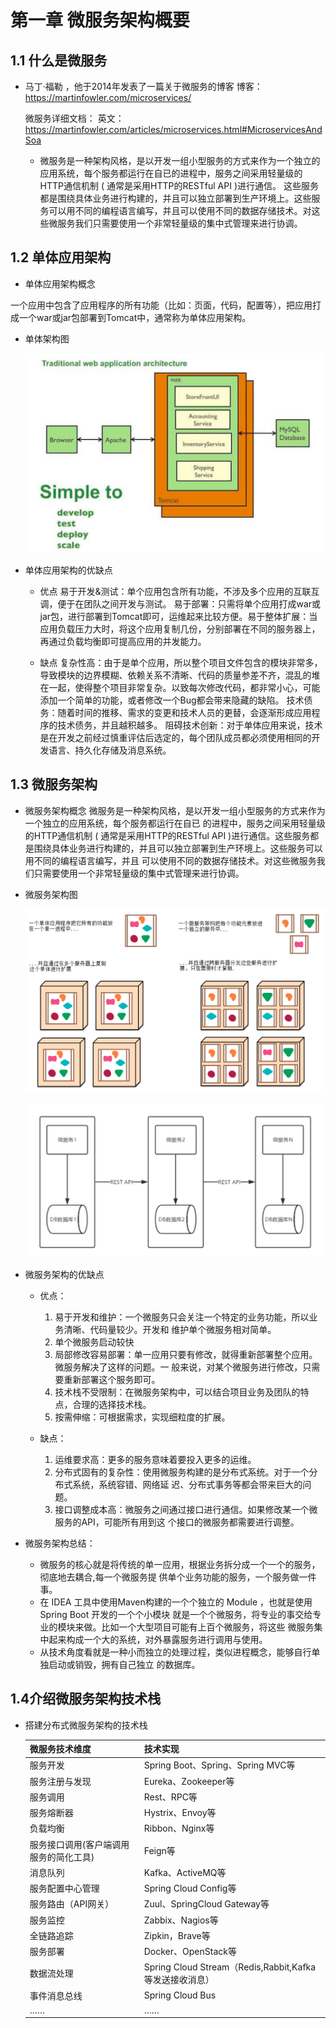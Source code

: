 # 第一章 微服务架构概要
## 1.1 什么是微服务
- 马丁·福勒 ，他于2014年发表了一篇关于微服务的博客
    博客：https://martinfowler.com/microservices/

    微服务详细文档： 
    英文：https://martinfowler.com/articles/microservices.html#MicroservicesAndSoa

  - 微服务是一种架构风格，是以开发一组小型服务的方式来作为一个独立的应用系统，每个服务都运行在自已的进程中，服务之间采用轻量级的HTTP通信机制 ( 通常是采用HTTP的RESTful API )进行通信。
    这些服务都是围绕具体业务进行构建的，并且可以独立部署到生产环境上。这些服务可以用不同的编程语言编写，并且可以使用不同的数据存储技术。对这些微服务我们只需要使用一个非常轻量级的集中式管理来进行协调。

## 1.2 单体应用架构
- 单体应用架构概念


一个应用中包含了应用程序的所有功能（比如：页面，代码，配置等），把应用打成一个war或jar包部署到Tomcat中，通常称为单体应用架构。

- 单体架构图

  ![](.\resources\docImgs\image-01.png)

- 单体应用架构的优缺点
  -   优点 易于开发&测试：单个应用包含所有功能，不涉及多个应用的互联互调，便于在团队之间开发与测试。 易于部署：只需将单个应用打成war或jar包，进行部署到Tomcat即可，运维起来比较方便。易于整体扩展：当应用负载压力大时，将这个应用复制几份，分别部署在不同的服务器上，再通过负载均衡即可提高应用的并发能力。

  -   缺点 复杂性高：由于是单个应用，所以整个项目文件包含的模块非常多，导致模块的边界模糊、依赖关系不清晰、代码的质量参差不齐，混乱的堆在一起，使得整个项目非常复杂。以致每次修改代码，都非常小心，可能添加一个简单的功能，或者修改一个Bug都会带来隐藏的缺陷。 技术债务：随着时间的推移、需求的变更和技术人员的更替，会逐渐形成应用程序的技术债务，并且越积越多。 阻碍技术创新：对于单体应用来说，技术是在开发之前经过慎重评估后选定的，每个团队成员都必须使用相同的开发语言、持久化存储及消息系统。

## 1.3 微服务架构
- 微服务架构概念
  微服务是一种架构风格，是以开发一组小型服务的方式来作为一个独立的应用系统，每个服务都运行在自已
  的进程中，服务之间采用轻量级的HTTP通信机制 ( 通常是采用HTTP的RESTful API )进行通信。这些服务都
  是围绕具体业务进行构建的，并且可以独立部署到生产环境上。这些服务可以用不同的编程语言编写，并且
  可以使用不同的数据存储技术。对这些微服务我们只需要使用一个非常轻量级的集中式管理来进行协调。

- 微服务架构图

  ![](.\resources\docImgs\image-02.png)

  ![](.\resources\docImgs\image-03.png)

- 微服务架构的优缺点

  - 优点：
    1. 易于开发和维护：一个微服务只会关注一个特定的业务功能，所以业务清晰、代码量较少。开发和
       维护单个微服务相对简单。
    2. 单个微服务启动较快
    3. 局部修改容易部署：单一应用只要有修改，就得重新部署整个应用。微服务解决了这样的问题。一
       般来说，对某个微服务进行修改，只需要重新部署这个服务即可。
    4. 技术栈不受限制：在微服务架构中，可以结合项目业务及团队的特点，合理的选择技术栈。
    5. 按需伸缩：可根据需求，实现细粒度的扩展。

  - 缺点：
    1. 运维要求高：更多的服务意味着要投入更多的运维。
    2. 分布式固有的复杂性：使用微服务构建的是分布式系统。对于一个分布式系统，系统容错、网络延
       迟、分布式事务等都会带来巨大的问题。
    3. 接口调整成本高：微服务之间通过接口进行通信。如果修改某一个微服务的API，可能所有用到这
       个接口的微服务都需要进行调整。

- 微服务架构总结：
  - 微服务的核心就是将传统的单一应用，根据业务拆分成一个一个的服务，彻底地去耦合,每一个微服务提
    供单个业务功能的服务，一个服务做一件事。
  - 在 IDEA 工具中使用Maven构建的一个个独立的 Module ，也就是使用Spring Boot 开发的一个个小模块
    就是一个个微服务，将专业的事交给专业的模块来做。比如一个大型项目可能有上百个微服务，将这些
    微服务集中起来构成一个大的系统，对外暴露服务进行调用与使用。
  - 从技术角度看就是一种小而独立的处理过程，类似进程概念，能够自行单独启动或销毁，拥有自己独立
    的数据库。

## 1.4介绍微服务架构技术栈

- 搭建分布式微服务架构的技术栈

  | 微服务技术维度                         | 技术实现                                                |
  | -------------------------------------- | ------------------------------------------------------- |
  | 服务开发                               | Spring Boot、Spring、Spring MVC等                       |
  | 服务注册与发现                         | Eureka、Zookeeper等                                     |
  | 服务调用                               | Rest、RPC等                                             |
  | 服务熔断器                             | Hystrix、Envoy等                                        |
  | 负载均衡                               | Ribbon、Nginx等                                         |
  | 服务接口调用(客户端调用服务的简化工具) | Feign等                                                 |
  | 消息队列                               | Kafka、ActiveMQ等                                       |
  | 服务配置中心管理                       | Spring Cloud Config等                                   |
  | 服务路由（API网关）                    | Zuul、SpringCloud Gateway等                             |
  | 服务监控                               | Zabbix、Nagios等                                        |
  | 全链路追踪                             | Zipkin，Brave等                                         |
  | 服务部署                               | Docker、OpenStack等                                     |
  | 数据流处理                             | Spring Cloud Stream（Redis,Rabbit,Kafka等发送接收消息） |
  | 事件消息总线                           | Spring Cloud Bus                                        |
  | ……                                     | ……                                                      |

  












